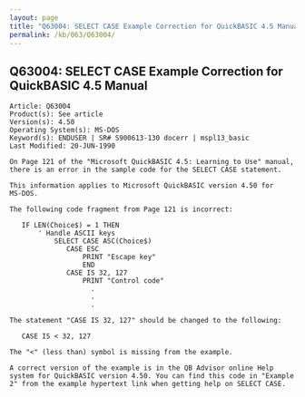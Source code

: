 ```yaml
---
layout: page
title: "Q63004: SELECT CASE Example Correction for QuickBASIC 4.5 Manual"
permalink: /kb/063/Q63004/
---
```


## Q63004: SELECT CASE Example Correction for QuickBASIC 4.5 Manual

	Article: Q63004
	Product(s): See article
	Version(s): 4.50
	Operating System(s): MS-DOS
	Keyword(s): ENDUSER | SR# S900613-130 docerr | mspl13_basic
	Last Modified: 20-JUN-1990
	
	On Page 121 of the "Microsoft QuickBASIC 4.5: Learning to Use" manual,
	there is an error in the sample code for the SELECT CASE statement.
	
	This information applies to Microsoft QuickBASIC version 4.50 for
	MS-DOS.
	
	The following code fragment from Page 121 is incorrect:
	
	   IF LEN(Choice$) = 1 THEN
	       ' Handle ASCII keys
	           SELECT CASE ASC(Choice$)
	              CASE ESC
	                  PRINT "Escape key"
	                  END
	              CASE IS 32, 127
	                  PRINT "Control code"
	                    .
	                    .
	                    .
	
	The statement "CASE IS 32, 127" should be changed to the following:
	
	   CASE IS < 32, 127
	
	The "<" (less than) symbol is missing from the example.
	
	A correct version of the example is in the QB Advisor online Help
	system for QuickBASIC version 4.50. You can find this code in "Example
	2" from the example hypertext link when getting help on SELECT CASE.
